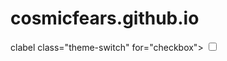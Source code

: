 # cosmicfears.github.io 
<!DOCTYPE html>

<html lang="en">

<head>

<meta charset="UTF-8">

<meta name="viewport" content="width=device-width, initial-scale-1.0">

<title>Theme Switcher</title>

<link rel="stylesheet" href="style.css">

</head>

<body>

<div class="theme-switch-wrapper">

clabel class="theme-switch" for="checkbox"> <input type="checkbox" id="checkbox" />

<div class="slider round"></div>

</label>

</div>
 <script src="script.js"></script>


</body>

</html>
